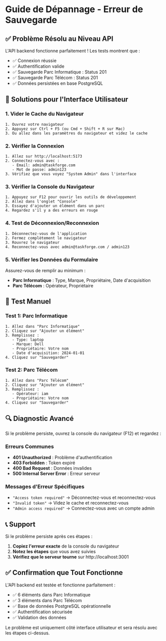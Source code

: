 # Guide de Dépannage - Erreur de Sauvegarde

## ✅ Problème Résolu au Niveau API

L'API backend fonctionne parfaitement ! Les tests montrent que :
- ✅ Connexion réussie
- ✅ Authentification valide  
- ✅ Sauvegarde Parc Informatique : Status 201
- ✅ Sauvegarde Parc Télécom : Status 201
- ✅ Données persistées en base PostgreSQL

## 🔧 Solutions pour l'Interface Utilisateur

### 1. Vider le Cache du Navigateur
```
1. Ouvrez votre navigateur
2. Appuyez sur Ctrl + F5 (ou Cmd + Shift + R sur Mac)
3. Ou allez dans les paramètres du navigateur et videz le cache
```

### 2. Vérifier la Connexion
```
1. Allez sur http://localhost:5173
2. Connectez-vous avec :
   - Email: admin@taskforge.com
   - Mot de passe: admin123
3. Vérifiez que vous voyez "System Admin" dans l'interface
```

### 3. Vérifier la Console du Navigateur
```
1. Appuyez sur F12 pour ouvrir les outils de développement
2. Allez dans l'onglet "Console"
3. Essayez d'ajouter un élément dans un parc
4. Regardez s'il y a des erreurs en rouge
```

### 4. Test de Déconnexion/Reconnexion
```
1. Déconnectez-vous de l'application
2. Fermez complètement le navigateur
3. Rouvrez le navigateur
4. Reconnectez-vous avec admin@taskforge.com / admin123
```

### 5. Vérifier les Données du Formulaire
Assurez-vous de remplir au minimum :
- **Parc Informatique** : Type, Marque, Propriétaire, Date d'acquisition
- **Parc Télécom** : Opérateur, Propriétaire

## 🧪 Test Manuel

### Test 1: Parc Informatique
```
1. Allez dans "Parc Informatique"
2. Cliquez sur "Ajouter un élément"
3. Remplissez :
   - Type: laptop
   - Marque: Dell
   - Propriétaire: Votre nom
   - Date d'acquisition: 2024-01-01
4. Cliquez sur "Sauvegarder"
```

### Test 2: Parc Télécom
```
1. Allez dans "Parc Télécom"
2. Cliquez sur "Ajouter un élément"
3. Remplissez :
   - Opérateur: iam
   - Propriétaire: Votre nom
4. Cliquez sur "Sauvegarder"
```

## 🔍 Diagnostic Avancé

Si le problème persiste, ouvrez la console du navigateur (F12) et regardez :

### Erreurs Communes
- **401 Unauthorized** : Problème d'authentification
- **403 Forbidden** : Token expiré
- **400 Bad Request** : Données invalides
- **500 Internal Server Error** : Erreur serveur

### Messages d'Erreur Spécifiques
- `"Access token required"` → Déconnectez-vous et reconnectez-vous
- `"Invalid token"` → Videz le cache et reconnectez-vous
- `"Admin access required"` → Connectez-vous avec un compte admin

## 📞 Support

Si le problème persiste après ces étapes :

1. **Copiez l'erreur exacte** de la console du navigateur
2. **Notez les étapes** que vous avez suivies
3. **Vérifiez que le serveur tourne** sur http://localhost:3001

## ✅ Confirmation que Tout Fonctionne

L'API backend est testée et fonctionne parfaitement :
- ✅ 6 éléments dans Parc Informatique
- ✅ 3 éléments dans Parc Télécom  
- ✅ Base de données PostgreSQL opérationnelle
- ✅ Authentification sécurisée
- ✅ Validation des données

Le problème est uniquement côté interface utilisateur et sera résolu avec les étapes ci-dessus.



